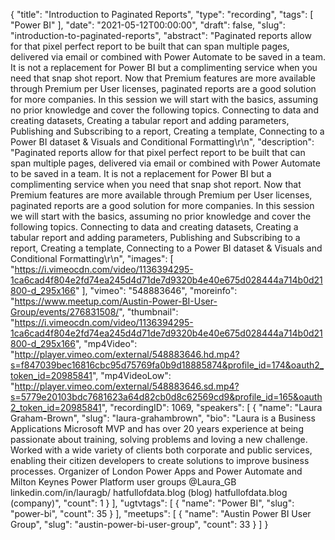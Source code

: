 {
  "title": "Introduction to Paginated Reports",
  "type": "recording",
  "tags": [
    "Power BI"
  ],
  "date": "2021-05-12T00:00:00",
  "draft": false,
  "slug": "introduction-to-paginated-reports",
  "abstract": "Paginated reports allow for that pixel perfect report to be built that can span multiple pages, delivered via email or combined with Power Automate to be saved in a team. It is not a replacement for Power BI but a complimenting service when you need that snap shot report. Now that Premium features are more available through Premium per User licenses, paginated reports are a good solution for more companies. In this session we will start with the basics, assuming no prior knowledge and cover the following topics. Connecting to data and creating datasets, Creating a tabular report and adding parameters, Publishing and Subscribing to a report, Creating a template, Connecting to a Power BI dataset & Visuals and Conditional Formatting\r\n",
  "description": "Paginated reports allow for that pixel perfect report to be built that can span multiple pages, delivered via email or combined with Power Automate to be saved in a team. It is not a replacement for Power BI but a complimenting service when you need that snap shot report. Now that Premium features are more available through Premium per User licenses, paginated reports are a good solution for more companies. In this session we will start with the basics, assuming no prior knowledge and cover the following topics. Connecting to data and creating datasets, Creating a tabular report and adding parameters, Publishing and Subscribing to a report, Creating a template, Connecting to a Power BI dataset & Visuals and Conditional Formatting\r\n",
  "images": [
    "https://i.vimeocdn.com/video/1136394295-1ca6cad4f804e2fd74ea245d4d71de7d9320b4e40e675d028444a714b0d21800-d_295x166"
  ],
  "vimeo": "548883646",
  "moreinfo": "https://www.meetup.com/Austin-Power-BI-User-Group/events/276831508/",
  "thumbnail": "https://i.vimeocdn.com/video/1136394295-1ca6cad4f804e2fd74ea245d4d71de7d9320b4e40e675d028444a714b0d21800-d_295x166",
  "mp4Video": "http://player.vimeo.com/external/548883646.hd.mp4?s=f847039bec16816cbc95d75769fa0b9d18885874&profile_id=174&oauth2_token_id=20985841",
  "mp4VideoLow": "http://player.vimeo.com/external/548883646.sd.mp4?s=5779e20103bdc7681623a64d82cb0d8c62569cd9&profile_id=165&oauth2_token_id=20985841",
  "recordingID": 1069,
  "speakers": [
    {
      "name": "Laura Graham-Brown",
      "slug": "laura-grahambrown",
      "bio": "Laura is a Business Applications Microsoft MVP and has over 20 years experience at being passionate about training, solving problems and loving a new challenge. Worked with a wide variety of clients both corporate and public services, enabling their citizen developers to create solutions to improve business processes. Organizer of London Power Apps and Power Automate and Milton Keynes Power Platform user groups @Laura_GB linkedin.com/in/lauragb/ hatfullofdata.blog (blog) hatfullofdata.blog (company)",
      "count": 1
    }
  ],
  "ugtvtags": [
    {
      "name": "Power BI",
      "slug": "power-bi",
      "count": 35
    }
  ],
  "meetups": [
    {
      "name": "Austin Power BI User Group",
      "slug": "austin-power-bi-user-group",
      "count": 33
    }
  ]
}